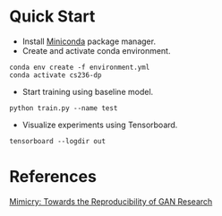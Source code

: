 # Quick Start
* Install [Miniconda](https://docs.conda.io/en/latest/miniconda.html) package manager.
* Create and activate conda environment.

```shell
conda env create -f environment.yml
conda activate cs236-dp
```

* Start training using baseline model.

```shell
python train.py --name test
```

* Visualize experiments using Tensorboard.

```shell
tensorboard --logdir out
```

# References
[Mimicry: Towards the Reproducibility of GAN Research](https://github.com/kwotsin/mimicry)
